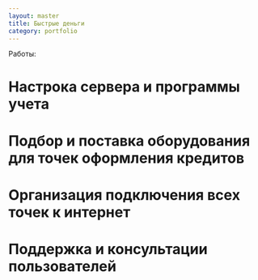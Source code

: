 ```yaml
---
layout: master
title: Быстрые деньги
category: portfolio
---
```


Работы: 
# Настрока сервера и программы учета
# Подбор и поставка оборудования для точек оформления кредитов
# Организация подключения всех точек к интернет
# Поддержка и консультации пользователей


